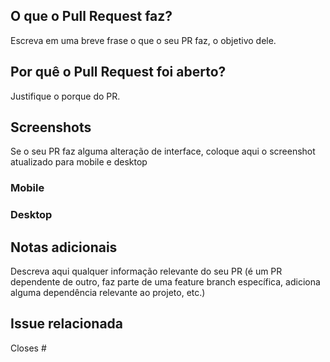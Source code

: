 ## O que o Pull Request faz?

Escreva em uma breve frase o que o seu PR faz, o objetivo dele.

## Por quê o Pull Request foi aberto?

Justifique o porque do PR.

## Screenshots

Se o seu PR faz alguma alteração de interface, coloque aqui o screenshot atualizado para mobile e desktop

### Mobile

### Desktop


## Notas adicionais

Descreva aqui qualquer informação relevante do seu PR (é um PR dependente de outro, 
faz parte de uma feature branch específica, adiciona alguma dependência relevante ao projeto, etc.)




## Issue relacionada
Closes #<issue>
